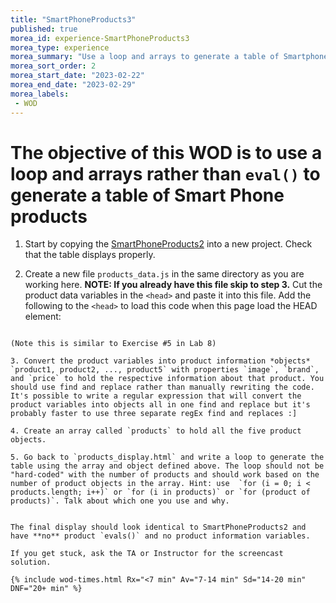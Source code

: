 ```yaml
--- 
title: "SmartPhoneProducts3" 
published: true 
morea_id: experience-SmartPhoneProducts3
morea_type: experience 
morea_summary: "Use a loop and arrays to generate a table of Smartphone products"
morea_sort_order: 2 
morea_start_date: "2023-02-22"
morea_end_date: "2023-02-29"
morea_labels:
 - WOD
---
```


# The objective of this WOD is to use a loop and arrays rather than `eval()` to generate a table of Smart Phone products

1. Start by copying the [SmartPhoneProducts2](../080.flow-control-II/experience-SmartPhoneProducts2.html) into a new project. Check that the table displays properly.

2. Create a new file `products_data.js` in the same directory as you are working here. **NOTE: If you already have this file skip to step 3.** Cut the product data variables in the `<head>` and paste it into this file. Add the following to the `<head>` to load this code when this page load the HEAD element:
   ```HTML
<script src="./products_data.js"></script>
```
(Note this is similar to Exercise #5 in Lab 8)

3. Convert the product variables into product information *objects* `product1, product2, ..., product5` with properties `image`, `brand`, and `price` to hold the respective information about that product. You should use find and replace rather than manually rewriting the code. It's possible to write a regular expression that will convert the product variables into objects all in one find and replace but it's probably faster to use three separate regEx find and replaces :]

4. Create an array called `products` to hold all the five product objects.

5. Go back to `products_display.html` and write a loop to generate the table using the array and object defined above. The loop should not be "hard-coded" with the number of products and should work based on the number of product objects in the array. Hint: use  `for (i = 0; i < products.length; i++)` or `for (i in products)` or `for (product of products)`. Talk about which one you use and why.
   

The final display should look identical to SmartPhoneProducts2 and have **no** product `evals()` and no product information variables.

If you get stuck, ask the TA or Instructor for the screencast solution. 

{% include wod-times.html Rx="<7 min" Av="7-14 min" Sd="14-20 min" DNF="20+ min" %}